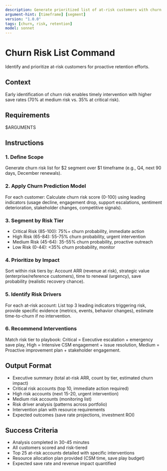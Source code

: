 ```yaml
---
description: Generate prioritized list of at-risk customers with churn probability, leading indicators, and intervention recommendations
argument-hint: [timeframe] [segment]
version: "1.0.0"
tags: [churn, risk, retention]
model: sonnet
---
```


# Churn Risk List Command

Identify and prioritize at-risk customers for proactive retention efforts.

## Context
Early identification of churn risk enables timely intervention with higher save rates (70% at medium risk vs. 35% at critical risk).

## Requirements
$ARGUMENTS

## Instructions

### 1. Define Scope
Generate churn risk list for $2 segment over $1 timeframe (e.g., Q4, next 90 days, December renewals).

### 2. Apply Churn Prediction Model
For each customer: Calculate churn risk score (0-100) using leading indicators (usage decline, engagement drop, support escalations, sentiment deterioration, stakeholder changes, competitive signals).

### 3. Segment by Risk Tier
- Critical Risk (85-100): 75%+ churn probability, immediate action
- High Risk (65-84): 55-75% churn probability, urgent intervention
- Medium Risk (45-64): 35-55% churn probability, proactive outreach
- Low Risk (0-44): <35% churn probability, monitor

### 4. Prioritize by Impact
Sort within risk tiers by: Account ARR (revenue at risk), strategic value (enterprise/reference customers), time to renewal (urgency), save probability (realistic recovery chance).

### 5. Identify Risk Drivers
For each at-risk account: List top 3 leading indicators triggering risk, provide specific evidence (metrics, events, behavior changes), estimate time-to-churn if no intervention.

### 6. Recommend Interventions
Match risk tier to playbook: Critical = Executive escalation + emergency save play, High = Intensive CSM engagement + issue resolution, Medium = Proactive improvement plan + stakeholder engagement.

## Output Format
- Executive summary (total at-risk ARR, count by tier, estimated churn impact)
- Critical risk accounts (top 10, immediate action required)
- High risk accounts (next 15-20, urgent intervention)
- Medium risk accounts (monitoring list)
- Risk driver analysis (patterns across portfolio)
- Intervention plan with resource requirements
- Expected outcomes (save rate projections, investment ROI)

## Success Criteria
- Analysis completed in 30-45 minutes
- All customers scored and risk-tiered
- Top 25 at-risk accounts detailed with specific interventions
- Resource allocation plan provided (CSM time, save play budget)
- Expected save rate and revenue impact quantified
